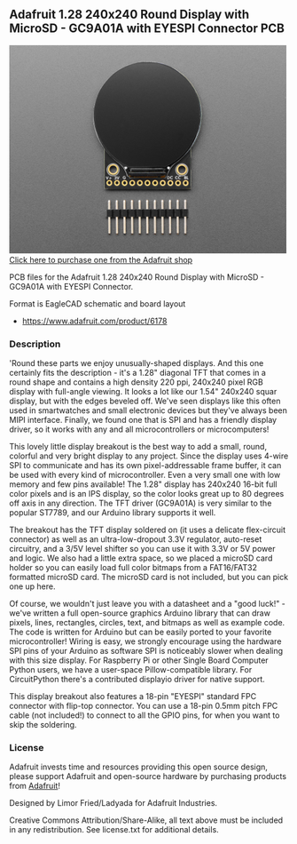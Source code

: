 ## Adafruit 1.28 240x240 Round Display with MicroSD - GC9A01A with EYESPI Connector PCB

<a href="http://www.adafruit.com/products/6178"><img src="assets/6178.jpg?raw=true" width="500px"><br/>
Click here to purchase one from the Adafruit shop</a>

PCB files for the Adafruit 1.28 240x240 Round Display with MicroSD - GC9A01A with EYESPI Connector. 

Format is EagleCAD schematic and board layout
* https://www.adafruit.com/product/6178

### Description

'Round these parts we enjoy unusually-shaped displays. And this one certainly fits the description - it's a 1.28" diagonal TFT that comes in a round shape and contains a high density 220 ppi, 240x240 pixel RGB display with full-angle viewing. It looks a lot like our 1.54" 240x240 squar display, but with the edges beveled off.  We've seen displays like this often used in smartwatches and small electronic devices but they've always been MIPI interface. Finally, we found one that is SPI and has a friendly display driver, so it works with any and all microcontrollers or microcomputers!

This lovely little display breakout is the best way to add a small, round, colorful and very bright display to any project. Since the display uses 4-wire SPI to communicate and has its own pixel-addressable frame buffer, it can be used with every kind of microcontroller. Even a very small one with low memory and few pins available! The 1.28" display has 240x240 16-bit full color pixels and is an IPS display, so the color looks great up to 80 degrees off axis in any direction. The TFT driver (GC9A01A) is very similar to the popular ST7789, and our Arduino library supports it well.

The breakout has the TFT display soldered on (it uses a delicate flex-circuit connector) as well as an ultra-low-dropout 3.3V regulator, auto-reset circuitry, and a 3/5V level shifter so you can use it with 3.3V or 5V power and logic. We also had a little extra space, so we placed a microSD card holder so you can easily load full color bitmaps from a FAT16/FAT32 formatted microSD card. The microSD card is not included, but you can pick one up here.

Of course, we wouldn't just leave you with a datasheet and a "good luck!" - we've written a full open-source graphics Arduino library that can draw pixels, lines, rectangles, circles, text, and bitmaps as well as example code. The code is written for Arduino but can be easily ported to your favorite microcontroller! Wiring is easy, we strongly encourage using the hardware SPI pins of your Arduino as software SPI is noticeably slower when dealing with this size display. For Raspberry Pi or other Single Board Computer Python users, we have a user-space Pillow-compatible library. For CircuitPython there's a contributed displayio driver for native support.

This display breakout also features a 18-pin "EYESPI" standard FPC connector with flip-top connector. You can use a 18-pin 0.5mm pitch FPC cable (not included!) to connect to all the GPIO pins, for when you want to skip the soldering.

### License

Adafruit invests time and resources providing this open source design, please support Adafruit and open-source hardware by purchasing products from [Adafruit](https://www.adafruit.com)!

Designed by Limor Fried/Ladyada for Adafruit Industries.

Creative Commons Attribution/Share-Alike, all text above must be included in any redistribution. 
See license.txt for additional details.
